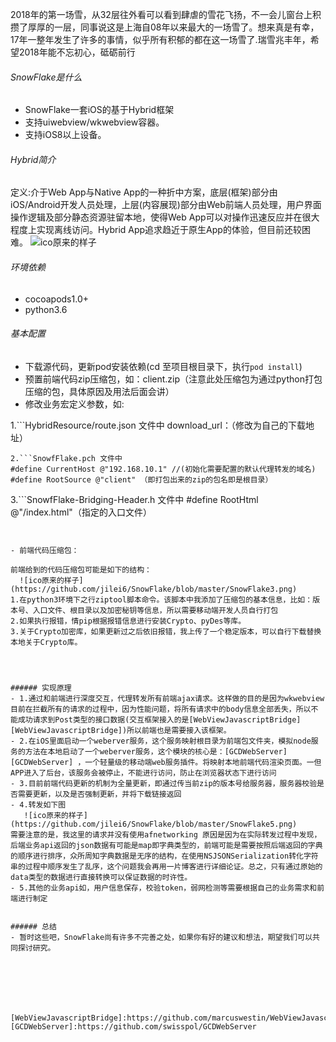 

 2018年的第一场雪，从32层往外看可以看到肆虐的雪花飞扬，不一会儿窗台上积攒了厚厚的一层，同事说这是上海自08年以来最大的一场雪了。想来真是有幸，17年一整年发生了许多的事情，似乎所有积郁的都在这一场雪了.瑞雪兆丰年，希望2018年能不忘初心，砥砺前行
 
###### SnowFlake是什么
- SnowFlake一套iOS的基于Hybrid框架
- 支持uiwebview/wkwebview容器。
- 支持iOS8以上设备。


###### Hybrid简介

定义:介于Web App与Native App的一种折中方案，底层(框架)部分由iOS/Android开发人员处理，上层(内容展现)部分由Web前端人员处理，用户界面操作逻辑及部分静态资源驻留本地，使得Web App可以对操作迅速反应并在很大程度上实现离线访问。Hybrid App追求趋近于原生App的体验，但目前还较困难。
  ![ico原来的样子](https://github.com/jilei6/SnowFlake/blob/master/SnowFlake2.png) 


###### 环境依赖
 - cocoapods1.0+
 - python3.6



###### 基本配置

- 下载源代码，更新pod安装依赖(cd 至项目根目录下，执行`pod install`)
- 预置前端代码zip压缩包，如：client.zip（注意此处压缩包为通过python打包压缩的包，具体原因及用法后面会讲）
- 修改业务宏定义参数，如:
 
 1.```HybridResource/route.json 文件中
  download_url：（修改为自己的下载地址）
  ```
 2.```SnowfFlake.pch 文件中
  #define CurrentHost @"192.168.10.1" //(初始化需要配置的默认代理转发的域名)
  #define RootSource @"client" （即打包出来的zip的包名即是根目录）
  ```
 3.```SnowfFlake-Bridging-Header.h 文件中
  #define RootHtml @"/index.html"（指定的入口文件）
  ```


- 前端代码压缩包：

  前端给到的代码压缩包可能是如下的结构：
    ![ico原来的样子](https://github.com/jilei6/SnowFlake/blob/master/SnowFlake3.png)  
  1.在python3环境下之行ziptool脚本命令。该脚本中我添加了压缩包的基本信息，比如：版本号、入口文件、根目录以及加密秘钥等信息，所以需要移动端开发人员自行打包
  2.如果执行报错，情pip根据报错信息进行安装Crypto、pyDes等库。
  3.关于Crypto加密库，如果更新过之后依旧报错，我上传了一个稳定版本，可以自行下载替换本地关于Crypto库。
  
   


###### 实现原理
- 1.通过和前端进行深度交互，代理转发所有前端ajax请求。这样做的目的是因为wkwebview目前在拦截所有的请求的过程中，因为性能问题，将所有请求中的body信息全部丢失，所以不能成功请求到Post类型的接口数据(交互框架接入的是[WebViewJavascriptBridge][WebViewJavascriptBridge])所以前端也是需要接入该框架。
- 2.在iOS里面启动一个weberver服务，这个服务映射根目录为前端包文件夹，模拟node服务的方法在本地启动了一个weberver服务，这个模块的核心是：[GCDWebServer][GCDWebServer] ，一个轻量级的移动端web服务插件。将映射本地前端代码渲染页面。一但APP进入了后台，该服务会被停止，不能进行访问，防止在浏览器状态下进行访问
- 3.目前前端代码更新的机制为全量更新，即通过传当前zip的版本号给服务器，服务器校验是否需要更新，以及是否强制更新，并将下载链接返回
- 4.转发如下图 
     ![ico原来的样子](https://github.com/jilei6/SnowFlake/blob/master/SnowFlake5.png)  
  需要注意的是，我这里的请求并没有使用afnetworking 原因是因为在实际转发过程中发现，后端业务api返回的json数据有可能是map即字典类型的，前端可能是需要按照后端返回的字典的顺序进行排序，众所周知字典数据是无序的结构，在使用NSJSONSerialization转化字符串的过程中顺序发生了乱序，这个问题我会再用一片博客进行详细论证。总之，只有通过原始的data类型的数据进行直接转换可以保证数据的时许性。
- 5.其他的业务api如，用户信息保存，校验token，弱网检测等需要根据自己的业务需求和前端进行制定


###### 总结
- 暂时这些吧，SnowFlake尚有许多不完善之处，如果你有好的建议和想法，期望我们可以共同探讨研究。







[WebViewJavascriptBridge]:https://github.com/marcuswestin/WebViewJavascriptBridge
[GCDWebServer]:https://github.com/swisspol/GCDWebServer

















